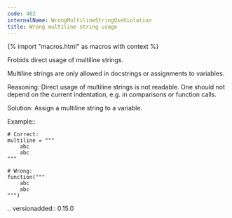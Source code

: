 ```yaml
---
code: 462
internalName: WrongMultilineStringUseViolation
title: Wrong multiline string usage
---
```


{% import "macros.html" as macros with context %}


Frobids direct usage of multiline strings.

Multiline strings are only allowed in docstrings
or assignments to variables.

Reasoning:
    Direct usage of multiline strings is not readable.
    One should not depend on the current indentation,
    e.g. in comparisons or function calls.

Solution:
    Assign a multiline string to a variable.

Example::

    # Correct:
    multiline = """
        abc
        abc
    """

    # Wrong:
    function("""
        abc
        abc
    """)

.. versionadded:: 0.15.0